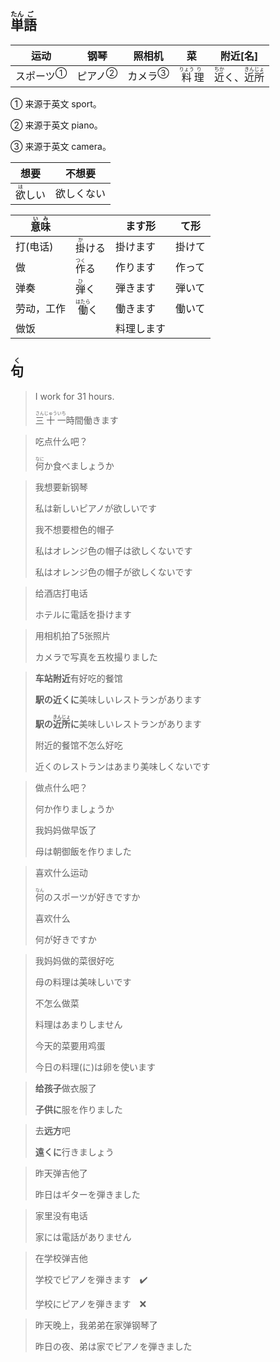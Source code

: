## <ruby>単<rt>たん</rt>語<rt>ご</rt></ruby>

| 运动                        | 钢琴                      | 照相机                    | 菜                                          | 附近[名]                                                     |
| --------------------------- | ------------------------- | ------------------------- | ------------------------------------------- | ------------------------------------------------------------ |
| <a>スポーツ</a><sup>①</sup> | <a>ピアノ</a><sup>②</sup> | <a>カメラ</a><sup>③</sup> | <ruby>料<rt>りょう</rt>理<rt>り</rt></ruby> | <ruby>近<rt>ちか</rt>く</ruby>、<ruby>近<rt>きん</rt>所<rt>じょ</rt></ruby> |

① 来源于英文 sport。

② 来源于英文 piano。

③ 来源于英文 camera。



| 想要                           | 不想要     |
| ------------------------------ | ---------- |
| <ruby>欲<rt>ほ</rt>しい</ruby> | 欲しくない |

| <ruby>意<rt>い</rt>味<rt>み</rt></ruby> |                                  | ます形     | て形   |
| --------------------------------------- | -------------------------------- | ---------- | ------ |
| 打(电话)                                | <ruby>掛<rt>か</rt>ける</ruby>   | 掛けます   | 掛けて |
| 做                                      | <ruby>作<rt>つく</rt>る</ruby>   | 作ります   | 作って |
| 弹奏                                    | <ruby>弾<rt>ひ</rt>く</ruby>     | 弾きます   | 弾いて |
| 劳动，工作                              | <ruby>働<rt>はたら</rt>く</ruby> | 働きます   | 働いて |
| 做饭                                    |                                  | 料理します |        |



## <ruby>句<rt>く</rt></ruby>

> I work for 31 hours.
>
> <ruby>三<rt>さん</rt>十<rt>じゅう</rt>一<rt>いち</rt></ruby>時間働きます

> 吃点什么吧？
> 
> <ruby>何<rt>なに</rt></ruby>か食べましょうか

> 我想要新钢琴
> 
> 私は新しいピアノが欲しいです
> 
> 我不想要橙色的帽子
> 
> 私はオレンジ色の帽子は欲しくないです
> 
> 私はオレンジ色の帽子が欲しくないです

> 给酒店打电话
> 
> ホテルに電話を掛けます

> 用相机拍了5张照片
> 
> カメラで写真を五枚撮りました

> **车站附近**有好吃的餐馆
>
> **駅の近くに**美味しいレストランがあります
>
> **駅の<ruby>近<rt>きん</rt>所<rt>じょ</rt></ruby>に**美味しいレストランがあります
>
> 附近的餐馆不怎么好吃
>
> 近くのレストランはあまり美味しくないです

> 做点什么吧？
> 
> 何か作りましょうか
> 
> 我妈妈做早饭了
> 
> 母は朝御飯を作りました

> 喜欢什么运动
> 
> <ruby>何<rt>なん</rt></ruby>のスポーツが好きですか
> 
> 喜欢什么
> 
> 何が好きですか

> 我妈妈做的菜很好吃
>
> 母の料理は美味しいです
>
> 不怎么做菜
>
> 料理はあまりしません
>
> 今天的菜要用鸡蛋
>
> 今日の料理(に)は卵を使います

> **给孩子**做衣服了
> 
> **子供に**服を作りました

> 去**远方**吧
> 
> **遠くに**行きましょう

> 昨天弹吉他了
> 
> 昨日はギターを弾きました

> 家里没有电话
> 
> 家には電話がありません

> 在学校弹吉他
> 
> 学校でピアノを弾きます　✔️
> 
> 学校にピアノを弾きます　❌

> 昨天晚上，我弟弟在家弹钢琴了
>
> 昨日の夜、弟は家でピアノを弾きました

